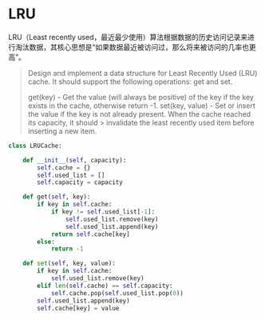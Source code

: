 # LRU
LRU（Least recently used，最近最少使用）算法根据数据的历史访问记录来进行淘汰数据，其核心思想是“如果数据最近被访问过，那么将来被访问的几率也更高”。

> Design and implement a data structure for Least Recently Used (LRU) cache. It should support the following operations: get and set.
> 
> get(key) - Get the value (will always be positive) of the key if the key exists in the cache, otherwise return -1.
> set(key, value) - Set or insert the value if the key is not already present. When the cache reached its capacity, it should > invalidate the least recently used item before inserting a new item.


```python
class LRUCache:

    def __init__(self, capacity):
        self.cache = {}
        self.used_list = []
        self.capacity = capacity

    def get(self, key):
        if key in self.cache:
            if key != self.used_list[-1]:
                self.used_list.remove(key)
                self.used_list.append(key)
            return self.cache[key]
        else:
            return -1

    def set(self, key, value):
        if key in self.cache:
            self.used_list.remove(key)
        elif len(self.cache) == self.capacity:
            self.cache.pop(self.used_list.pop(0))
        self.used_list.append(key)
        self.cache[key] = value
```
